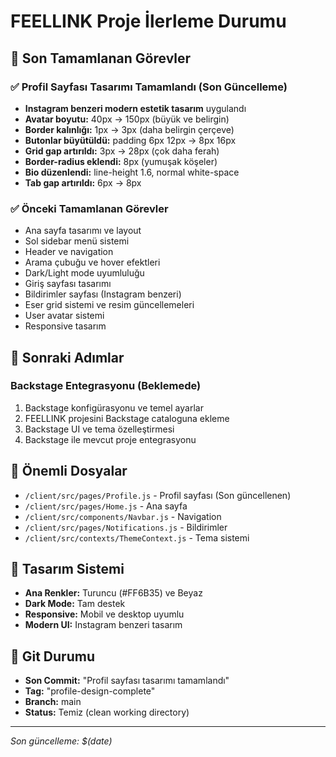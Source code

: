 # FEELLINK Proje İlerleme Durumu

## 🎯 Son Tamamlanan Görevler

### ✅ Profil Sayfası Tasarımı Tamamlandı (Son Güncelleme)
- **Instagram benzeri modern estetik tasarım** uygulandı
- **Avatar boyutu:** 40px → 150px (büyük ve belirgin)
- **Border kalınlığı:** 1px → 3px (daha belirgin çerçeve)
- **Butonlar büyütüldü:** padding 6px 12px → 8px 16px
- **Grid gap artırıldı:** 3px → 28px (çok daha ferah)
- **Border-radius eklendi:** 8px (yumuşak köşeler)
- **Bio düzenlendi:** line-height 1.6, normal white-space
- **Tab gap artırıldı:** 6px → 8px

### ✅ Önceki Tamamlanan Görevler
- Ana sayfa tasarımı ve layout
- Sol sidebar menü sistemi
- Header ve navigation
- Arama çubuğu ve hover efektleri
- Dark/Light mode uyumluluğu
- Giriş sayfası tasarımı
- Bildirimler sayfası (Instagram benzeri)
- Eser grid sistemi ve resim güncellemeleri
- User avatar sistemi
- Responsive tasarım

## 🚀 Sonraki Adımlar

### Backstage Entegrasyonu (Beklemede)
1. Backstage konfigürasyonu ve temel ayarlar
2. FEELLINK projesini Backstage cataloguna ekleme
3. Backstage UI ve tema özelleştirmesi
4. Backstage ile mevcut proje entegrasyonu

## 📁 Önemli Dosyalar
- `/client/src/pages/Profile.js` - Profil sayfası (Son güncellenen)
- `/client/src/pages/Home.js` - Ana sayfa
- `/client/src/components/Navbar.js` - Navigation
- `/client/src/pages/Notifications.js` - Bildirimler
- `/client/src/contexts/ThemeContext.js` - Tema sistemi

## 🎨 Tasarım Sistemi
- **Ana Renkler:** Turuncu (#FF6B35) ve Beyaz
- **Dark Mode:** Tam destek
- **Responsive:** Mobil ve desktop uyumlu
- **Modern UI:** Instagram benzeri tasarım

## 💾 Git Durumu
- **Son Commit:** "Profil sayfası tasarımı tamamlandı"
- **Tag:** "profile-design-complete"
- **Branch:** main
- **Status:** Temiz (clean working directory)

---
*Son güncelleme: $(date)*





